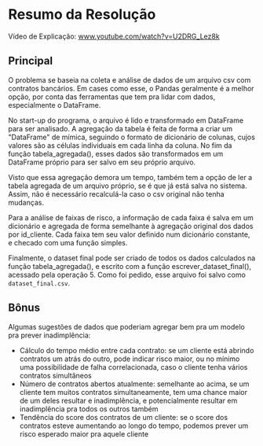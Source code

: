 # Resumo da Resolução

Vídeo de Explicação: www.youtube.com/watch?v=U2DRG_Lez8k

## Principal

O problema se baseia na coleta e análise de dados de um arquivo csv com contratos bancários. Em cases como esse, o Pandas geralmente é a melhor opção, por conta das ferramentas que tem pra lidar com dados, especialmente o DataFrame.

No start-up do programa, o arquivo é lido e transformado em DataFrame para ser analisado. A agregação da tabela é feita de forma a criar um "DataFrame" de mímica, seguindo o formato de dicionário de colunas, cujos valores são as células individuais em cada linha da coluna. No fim da função tabela_agregada(), esses dados são transformados em um DataFrame próprio para ser salvo em seu próprio arquivo.

Visto que essa agregação demora um tempo, também tem a opção de ler a tabela agregada de um arquivo próprio, se é que já está salva no sistema. Assim, não é necessário recalculá-la caso o csv original não tenha mudanças.

Para a análise de faixas de risco, a informação de cada faixa é salva em um dicionário e agregada de forma semelhante à agregação original dos dados por id_cliente. Cada faixa tem seu valor definido num dicionário constante, e checado com uma função simples.

Finalmente, o dataset final pode ser criado de todos os dados calculados na função tabela_agregada(), e escrito com a função escrever_dataset_final(), acessado pela operação 5. Como foi pedido, esse arquivo foi salvo como `dataset_final.csv`.

## Bônus

Algumas sugestões de dados que poderiam agregar bem pra um modelo pra prever inadimplência:
* Cálculo do tempo médio entre cada contrato: se um cliente está abrindo contratos um atrás do outro, pode indicar risco maior, ou no mínimo uma possibilidade de falha correlacionada, caso o cliente tenha vários contratos simultâneos
* Número de contratos abertos atualmente: semelhante ao acima, se um cliente tem muitos contratos simultaneamente, tem uma chance maior de um deles resultar e inadimplência, e potencialmente resultar em inadimplência pra todos os outros também
* Tendência do score dos contratos de um cliente: se o score dos contratos esteve aumentando ao longo do tempo, podemos prever um risco esperado maior pra aquele cliente